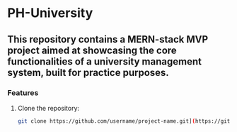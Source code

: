 # PH-University

## This repository contains a MERN-stack MVP project aimed at showcasing the core functionalities of a university management system, built for practice purposes.

### Features

1. Clone the repository:
   ```sh
   git clone https://github.com/username/project-name.git](https://github.com/Tanzeebul-Tamim/PH-University.git)https://github.com/Tanzeebul-Tamim/PH-University.git
   
